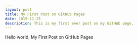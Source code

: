 ```yaml
---
layout: post
title: My First Post on GitHub Pages
date: 2015-11-25
description: This is my first ever post on my GitHub page.
---
```

  <div class="row">
    <div class="col-sm-12">
      <p>Hello world, My First Post on GitHub Pages</p>
    </div>
  </div>
